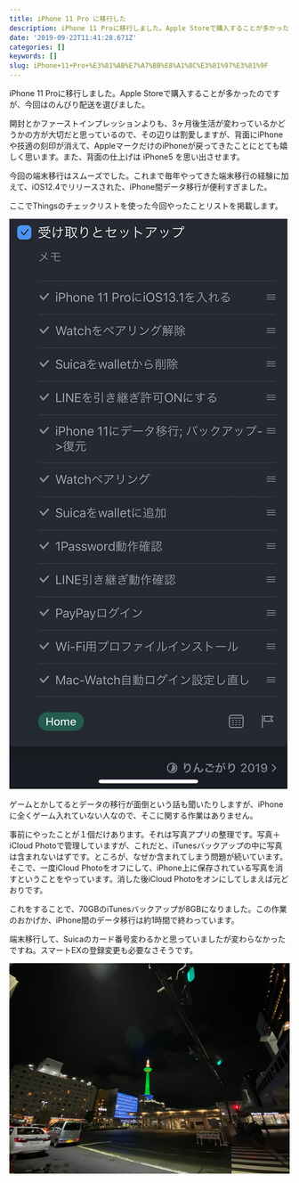 ```yaml
---
title: iPhone 11 Pro に移行した
description: iPhone 11 Proに移行しました。Apple Storeで購入することが多かったのですが、今回はのんびり配送を選びました。
date: '2019-09-22T11:41:28.671Z'
categories: []
keywords: []
slug: iPhone+11+Pro+%E3%81%AB%E7%A7%BB%E8%A1%8C%E3%81%97%E3%81%9F
---
```

iPhone 11 Proに移行しました。Apple Storeで購入することが多かったのですが、今回はのんびり配送を選びました。

開封とかファーストインプレッションよりも、3ヶ月後生活が変わっているかどうかの方が大切だと思っているので、その辺りは割愛しますが、背面にiPhoneや技適の刻印が消えて、AppleマークだけのiPhoneが戻ってきたことにとても嬉しく思います。また、背面の仕上げは iPhone5 を思い出させます。

今回の端末移行はスムーズでした。これまで毎年やってきた端末移行の経験に加えて、iOS12.4でリリースされた、iPhone間データ移行が便利すぎました。

ここでThingsのチェックリストを使った今回やったことリストを掲載します。

![](1__eBo4SrIAtaHz4wjC9sVUJA.jpeg)

ゲームとかしてるとデータの移行が面倒という話も聞いたりしますが、iPhoneに全くゲーム入れていない人なので、そこに関する作業はありません。

事前にやったことが１個だけあります。それは写真アプリの整理です。写真＋iCloud Photoで管理していますが、これだと、iTunesバックアップの中に写真は含まれないはずです。ところが、なぜか含まれてしまう問題が続いています。そこで、一度iCloud Photoをオフにして、iPhone上に保存されている写真を消すということをやっています。消した後iCloud Photoをオンにしてしまえば元どおりです。

これをすることで、70GBのiTunesバックアップが8GBになりました。この作業のおかげか、iPhone間のデータ移行は約1時間で終わっています。

端末移行して、Suicaのカード番号変わるかと思っていましたが変わらなかったですね。スマートEXの登録変更も必要なさそうです。

![](1__r76zPoMK4abCxNey9fp__pQ__2x.jpeg)
